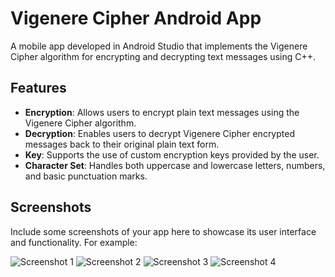 
# Vigenere Cipher Android App

A mobile app developed in Android Studio that implements the Vigenere Cipher algorithm for encrypting and decrypting text messages using C++.

## Features

- **Encryption**: Allows users to encrypt plain text messages using the Vigenere Cipher algorithm.
- **Decryption**: Enables users to decrypt Vigenere Cipher encrypted messages back to their original plain text form.
- **Key**: Supports the use of custom encryption keys provided by the user.
- **Character Set**: Handles both uppercase and lowercase letters, numbers, and basic punctuation marks.

## Screenshots

Include some screenshots of your app here to showcase its user interface and functionality. For example:

![Screenshot 1](/Screenshots/welcome.jpg)
![Screenshot 2](/Screenshots/view.jpg)
![Screenshot 3](/Screenshots/encrypted.jpg)
![Screenshot 4](/Screenshots/decrypted.jpg)
